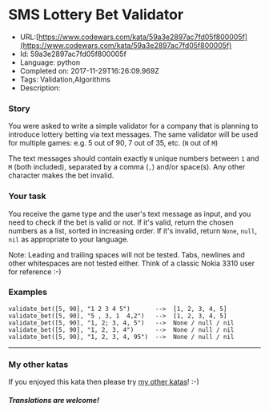# SMS Lottery Bet Validator

 - URL:[https://www.codewars.com/kata/59a3e2897ac7fd05f800005f](https://www.codewars.com/kata/59a3e2897ac7fd05f800005f)
 - Id: 59a3e2897ac7fd05f800005f
 - Language: python
 - Completed on: 2017-11-29T16:26:09.969Z
 - Tags: Validation,Algorithms
 - Description:
### Story

You were asked to write a simple validator for a company that is planning to introduce lottery betting via text messages. The same validator will be used for multiple games: e.g. 5 out of 90, 7 out of 35, etc. (`N` out of `M`)

The text messages should contain exactly `N` unique numbers between `1` and `M` (both included), separated by a comma (`,`) and/or space(s). Any other character makes the bet invalid.


### Your task

You receive the game type and the user's text message as input, and you need to check if the bet is valid or not. If it's valid, return the chosen numbers as a list, sorted in increasing order. If it's invalid, return `None`, `null`, `nil` as appropriate to your language.

Note: Leading and trailing spaces will not be tested. Tabs, newlines and other whitespaces are not tested either. Think of a classic Nokia 3310 user for reference :-)


### Examples

```
validate_bet([5, 90], "1 2 3 4 5")       -->  [1, 2, 3, 4, 5]
validate_bet([5, 90], "5 , 3, 1  4,2")   -->  [1, 2, 3, 4, 5]
validate_bet([5, 90], "1, 2; 3, 4, 5")   -->  None / null / nil
validate_bet([5, 90], "1, 2, 3, 4")      -->  None / null / nil
validate_bet([5, 90], "1, 2, 3, 4, 95")  -->  None / null / nil
```

---

### My other katas
If you enjoyed this kata then please try [my other katas](https://www.codewars.com/users/anter69/authored)! :-)

#### *Translations are welcome!*
